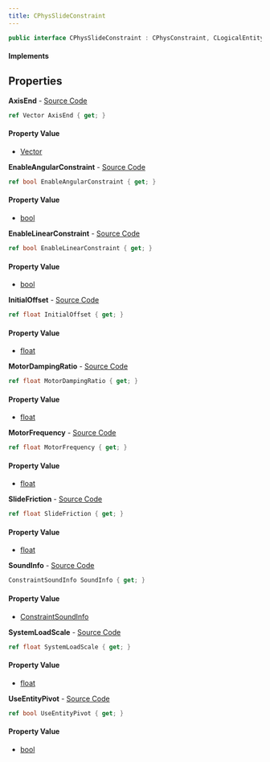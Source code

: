 ```yaml
---
title: CPhysSlideConstraint
---
```


```csharp
public interface CPhysSlideConstraint : CPhysConstraint, CLogicalEntity, CServerOnlyEntity, CBaseEntity, CEntityInstance, ISchemaClass<CEntityInstance>, ISchemaClass<CBaseEntity>, ISchemaClass<CServerOnlyEntity>, ISchemaClass<CLogicalEntity>, ISchemaClass<CPhysConstraint>, ISchemaClass<CPhysSlideConstraint>, ISchemaField, ISchemaClass, INativeHandle
```

#### Implements

## Properties

**AxisEnd** - [Source Code](https://github.com/swiftly-solution/swiftlys2/blob/master/managed/src/SwiftlyS2.Generated/Schemas/Interfaces/CPhysSlideConstraint.cs#L16)

```csharp
ref Vector AxisEnd { get; }
```

#### Property Value

- [Vector](/docs/api/shared/natives/vector)

**EnableAngularConstraint** - [Source Code](https://github.com/swiftly-solution/swiftlys2/blob/master/managed/src/SwiftlyS2.Generated/Schemas/Interfaces/CPhysSlideConstraint.cs#L26)

```csharp
ref bool EnableAngularConstraint { get; }
```

#### Property Value

- [bool](https://learn.microsoft.com/dotnet/api/system.boolean)

**EnableLinearConstraint** - [Source Code](https://github.com/swiftly-solution/swiftlys2/blob/master/managed/src/SwiftlyS2.Generated/Schemas/Interfaces/CPhysSlideConstraint.cs#L24)

```csharp
ref bool EnableLinearConstraint { get; }
```

#### Property Value

- [bool](https://learn.microsoft.com/dotnet/api/system.boolean)

**InitialOffset** - [Source Code](https://github.com/swiftly-solution/swiftlys2/blob/master/managed/src/SwiftlyS2.Generated/Schemas/Interfaces/CPhysSlideConstraint.cs#L22)

```csharp
ref float InitialOffset { get; }
```

#### Property Value

- [float](https://learn.microsoft.com/dotnet/api/system.single)

**MotorDampingRatio** - [Source Code](https://github.com/swiftly-solution/swiftlys2/blob/master/managed/src/SwiftlyS2.Generated/Schemas/Interfaces/CPhysSlideConstraint.cs#L30)

```csharp
ref float MotorDampingRatio { get; }
```

#### Property Value

- [float](https://learn.microsoft.com/dotnet/api/system.single)

**MotorFrequency** - [Source Code](https://github.com/swiftly-solution/swiftlys2/blob/master/managed/src/SwiftlyS2.Generated/Schemas/Interfaces/CPhysSlideConstraint.cs#L28)

```csharp
ref float MotorFrequency { get; }
```

#### Property Value

- [float](https://learn.microsoft.com/dotnet/api/system.single)

**SlideFriction** - [Source Code](https://github.com/swiftly-solution/swiftlys2/blob/master/managed/src/SwiftlyS2.Generated/Schemas/Interfaces/CPhysSlideConstraint.cs#L18)

```csharp
ref float SlideFriction { get; }
```

#### Property Value

- [float](https://learn.microsoft.com/dotnet/api/system.single)

**SoundInfo** - [Source Code](https://github.com/swiftly-solution/swiftlys2/blob/master/managed/src/SwiftlyS2.Generated/Schemas/Interfaces/CPhysSlideConstraint.cs#L34)

```csharp
ConstraintSoundInfo SoundInfo { get; }
```

#### Property Value

- [ConstraintSoundInfo](/docs/api/shared/schemadefinitions/constraintsoundinfo)

**SystemLoadScale** - [Source Code](https://github.com/swiftly-solution/swiftlys2/blob/master/managed/src/SwiftlyS2.Generated/Schemas/Interfaces/CPhysSlideConstraint.cs#L20)

```csharp
ref float SystemLoadScale { get; }
```

#### Property Value

- [float](https://learn.microsoft.com/dotnet/api/system.single)

**UseEntityPivot** - [Source Code](https://github.com/swiftly-solution/swiftlys2/blob/master/managed/src/SwiftlyS2.Generated/Schemas/Interfaces/CPhysSlideConstraint.cs#L32)

```csharp
ref bool UseEntityPivot { get; }
```

#### Property Value

- [bool](https://learn.microsoft.com/dotnet/api/system.boolean)

